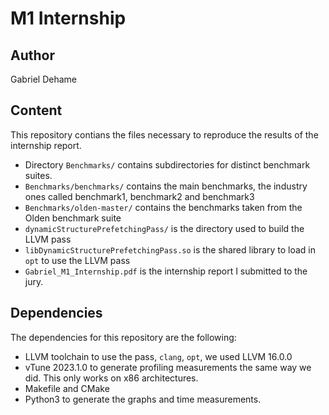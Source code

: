 # M1 Internship

## Author
Gabriel Dehame

## Content
This repository contians the files necessary to reproduce the results of the internship report.
- Directory `Benchmarks/` contains subdirectories for distinct benchmark suites.
- `Benchmarks/benchmarks/` contains the main benchmarks, the industry ones called benchmark1, benchmark2 and benchmark3
- `Benchmarks/olden-master/` contains the benchmarks taken from the Olden benchmark suite
- `dynamicStructurePrefetchingPass/` is the directory used to build the LLVM pass
- `libDynamicStructurePrefetchingPass.so` is the shared library to load in `opt` to use the LLVM pass
- `Gabriel_M1_Internship.pdf` is the internship report I submitted to the jury.

## Dependencies
The dependencies for this repository are the following:
- LLVM toolchain to use the pass, `clang`, `opt`, we used LLVM 16.0.0
- vTune 2023.1.0 to generate profiling measurements the same way we did. This only works on x86 architectures.
- Makefile and CMake
- Python3 to generate the graphs and time measurements.
